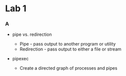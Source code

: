 # Lab 1

### A

- pipe vs. redirection
  - Pipe - pass output to another program or utility
  - Redirection - pass output to either a file or stream

- pipexec
  - Create a directed graph of processes and pipes